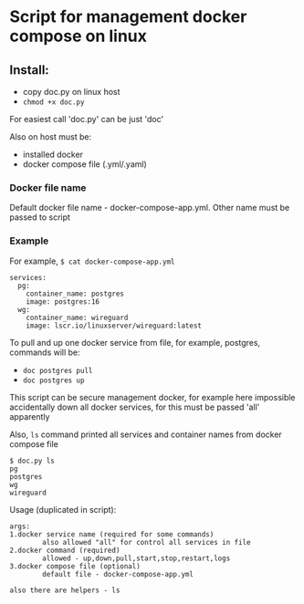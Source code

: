 # Script for management docker compose on linux

## Install:
- copy doc.py on linux host
- `chmod +x doc.py`

For easiest call 'doc.py' can be just 'doc'

Also on host must be:
- installed docker
- docker compose file (.yml/.yaml)

### Docker file name
Default docker file name - docker-compose-app.yml. Other name must be passed to script

### Example
For example, `$ cat docker-compose-app.yml`
```
services:
  pg:
    container_name: postgres
    image: postgres:16
  wg:
    container_name: wireguard
    image: lscr.io/linuxserver/wireguard:latest
```
To pull and up one docker service from file, for example, postgres, commands will be:
- `doc postgres pull`
- `doc postgres up`

This script can be secure management docker, for example here impossible accidentally down all docker services, for this must be passed 'all' apparently 

Also, `ls` command printed all services and container names from docker compose file

```
$ doc.py ls
pg
postgres
wg
wireguard
```

Usage (duplicated in script):
```
args:
1.docker service name (required for some commands)
        also allowed "all" for control all services in file
2.docker command (required)
        allowed - up,down,pull,start,stop,restart,logs
3.docker compose file (optional)
        default file - docker-compose-app.yml

also there are helpers - ls
```
